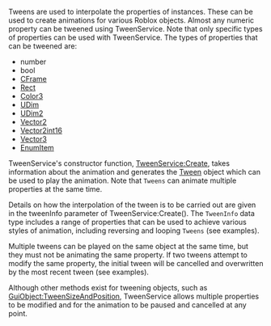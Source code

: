 Tweens are used to interpolate the properties of instances. These can be used to create animations for various Roblox objects. Almost any numeric property can be tweened using TweenService. Note that only specific types of properties can be used with TweenService. The types of properties that can be tweened are:

*   number
*   bool
*   [CFrame](https://developer.roblox.com/en-us/api-reference/datatype/CFrame)
*   [Rect](https://developer.roblox.com/en-us/api-reference/datatype/Rect)
*   [Color3](https://developer.roblox.com/en-us/api-reference/datatype/Color3)
*   [UDim](https://developer.roblox.com/en-us/api-reference/datatype/UDim)
*   [UDim2](https://developer.roblox.com/en-us/api-reference/datatype/UDim2)
*   [Vector2](https://developer.roblox.com/en-us/api-reference/datatype/Vector2)
*   [Vector2int16](https://developer.roblox.com/en-us/api-reference/datatype/Vector2int16)
*   [Vector3](https://developer.roblox.com/en-us/api-reference/datatype/Vector3)
*   [EnumItem](https://developer.roblox.com/en-us/api-reference/datatype/EnumItem)

TweenService's constructor function, [TweenService:Create](https://developer.roblox.com/en-us/api-reference/function/TweenService/Create), takes information about the animation and generates the [Tween](https://developer.roblox.com/en-us/api-reference/class/Tween) object which can be used to play the animation. Note that `Tweens` can animate multiple properties at the same time.

Details on how the interpolation of the tween is to be carried out are given in the tweenInfo parameter of TweenService:Create(). The `TweenInfo` data type includes a range of properties that can be used to achieve various styles of animation, including reversing and looping `Tweens` (see examples).

Multiple tweens can be played on the same object at the same time, but they must not be animating the same property. If two tweens attempt to modify the same property, the initial tween will be cancelled and overwritten by the most recent tween (see examples).

Although other methods exist for tweening objects, such as [GuiObject:TweenSizeAndPosition](https://developer.roblox.com/en-us/api-reference/function/GuiObject/TweenSizeAndPosition), TweenService allows multiple properties to be modified and for the animation to be paused and cancelled at any point.